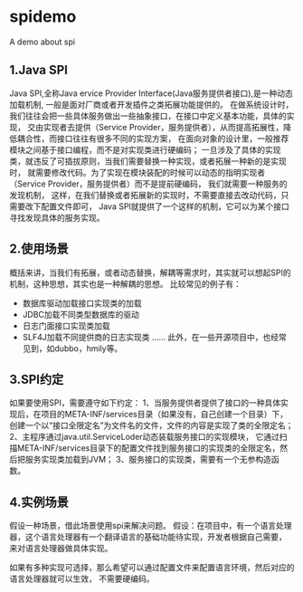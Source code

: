 # spidemo
A demo about spi
## 1.Java SPI
Java SPI,全称Java ervice Provider Interface(Java服务提供者接口),是一种动态加载机制,
一般是面对厂商或者开发插件之类拓展功能提供的。
在做系统设计时，我们往往会把一些具体服务做出一些抽象接口，在接口中定义基本功能，具体的实现，
交由实现者去提供（Service Provider，服务提供者），从而提高拓展性，降低耦合性，而接口往往有很多不同的实现方案，
在面向对象的设计里，一般推荐模块之间基于接口编程，而不是对实现类进行硬编码；
一旦涉及了具体的实现类，就违反了可插拔原则，当我们需要替换一种实现，或者拓展一种新的是实现时，
就需要修改代码。为了实现在模块装配的时候可以动态的指明实现者（Service Provider，服务提供者）而不是提前硬编码，
我们就需要一种服务的发现机制，
这样，在我们替换或者拓展新的实现时，不需要直接去改动代码，只需要改下配置文件即可，
Java SPI就提供了一个这样的机制，它可以为某个接口寻找发现具体的服务实现。

## 2.使用场景
概括来讲，当我们有拓展，或者动态替换，解耦等需求时，其实就可以想起SPI的机制，这种思想，其实也是一种解耦的思想。
比较常见的例子有：
- 数据库驱动加载接口实现类的加载
- JDBC加载不同类型数据库的驱动
- 日志门面接口实现类加载
- SLF4J加载不同提供商的日志实现类
......
此外，在一些开源项目中，也经常见到，如dubbo，hmily等。

## 3.SPI约定
如果要使用SPI，需要遵守如下约定：
1、当服务提供者提供了接口的一种具体实现后，在项目的META-INF/services目录（如果没有，自己创建一个目录）下，
创建一个以“接口全限定名”为文件名的文件，文件的内容是实现了类的全限定名；
2、主程序通过java.util.ServiceLoder动态装载服务接口的实现模块，
它通过扫描META-INF/services目录下的配置文件找到服务接口的实现类的全限定名，然后把服务实现类加载到JVM；
3、服务接口的实现类，需要有一个无参构造函数。

## 4.实例场景
假设一种场景，借此场景使用spi来解决问题。
假设：在项目中，有一个语言处理器，这个语言处理器有一个翻译语言的基础功能待实现，开发者根据自己需要，
来对语言处理器做具体实现。

如果有多种实现可选择，那么希望可以通过配置文件来配置语言环境，然后对应的语言处理器就可以生效，
不需要硬编码。
